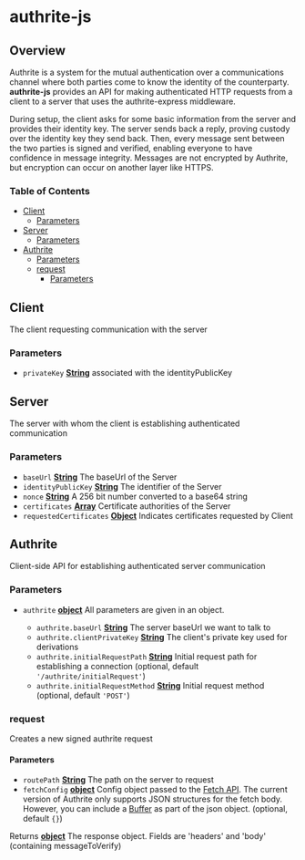# authrite-js

## Overview

Authrite is a system for the mutual authentication over a communications channel where both parties come to know the identity of the counterparty.
**authrite-js** provides an API for making authenticated HTTP requests from a client to a server that uses the authrite-express middleware.

During setup, the client asks for some basic information from the server and provides their identity key. The server sends back a reply, proving custody over the identity key they send back. Then, every message sent between the two parties is signed and verified, enabling everyone to have confidence in message integrity. Messages are not encrypted by Authrite, but encryption can occur on another layer like HTTPS.

<!-- Generated by documentation.js. Update this documentation by updating the source code. -->

### Table of Contents

*   [Client](#client)
    *   [Parameters](#parameters)
*   [Server](#server)
    *   [Parameters](#parameters-1)
*   [Authrite](#authrite)
    *   [Parameters](#parameters-2)
    *   [request](#request)
        *   [Parameters](#parameters-3)

## Client

The client requesting communication with the server

### Parameters

*   `privateKey` **[String](https://developer.mozilla.org/docs/Web/JavaScript/Reference/Global_Objects/String)** associated with the identityPublicKey

## Server

The server with whom the client is establishing authenticated communication

### Parameters

*   `baseUrl` **[String](https://developer.mozilla.org/docs/Web/JavaScript/Reference/Global_Objects/String)** The baseUrl of the Server
*   `identityPublicKey` **[String](https://developer.mozilla.org/docs/Web/JavaScript/Reference/Global_Objects/String)** The identifier of the Server
*   `nonce` **[String](https://developer.mozilla.org/docs/Web/JavaScript/Reference/Global_Objects/String)** A 256 bit number converted to a base64 string
*   `certificates` **[Array](https://developer.mozilla.org/docs/Web/JavaScript/Reference/Global_Objects/Array)** Certificate authorities of the Server
*   `requestedCertificates` **[Object](https://developer.mozilla.org/docs/Web/JavaScript/Reference/Global_Objects/Object)** Indicates certificates requested by Client

## Authrite

Client-side API for establishing authenticated server communication

### Parameters

*   `authrite` **[object](https://developer.mozilla.org/docs/Web/JavaScript/Reference/Global_Objects/Object)** All parameters are given in an object.

    *   `authrite.baseUrl` **[String](https://developer.mozilla.org/docs/Web/JavaScript/Reference/Global_Objects/String)** The server baseUrl we want to talk to
    *   `authrite.clientPrivateKey` **[String](https://developer.mozilla.org/docs/Web/JavaScript/Reference/Global_Objects/String)** The client's private key used for derivations
    *   `authrite.initialRequestPath` **[String](https://developer.mozilla.org/docs/Web/JavaScript/Reference/Global_Objects/String)** Initial request path for establishing a connection (optional, default `'/authrite/initialRequest'`)
    *   `authrite.initialRequestMethod` **[String](https://developer.mozilla.org/docs/Web/JavaScript/Reference/Global_Objects/String)** Initial request method (optional, default `'POST'`)

### request

Creates a new signed authrite request

#### Parameters

*   `routePath` **[String](https://developer.mozilla.org/docs/Web/JavaScript/Reference/Global_Objects/String)** The path on the server to request
*   `fetchConfig` **[object](https://developer.mozilla.org/docs/Web/JavaScript/Reference/Global_Objects/Object)** Config object passed to the [Fetch API](https://developer.mozilla.org/en-US/docs/Web/API/Fetch_API).
    The current version of Authrite only supports JSON structures for the fetch body. However, you can include a [Buffer](https://nodejs.org/api/buffer.html) as part of the json object. (optional, default `{}`)

Returns **[object](https://developer.mozilla.org/docs/Web/JavaScript/Reference/Global_Objects/Object)** The response object. Fields are 'headers' and 'body' (containing messageToVerify)
